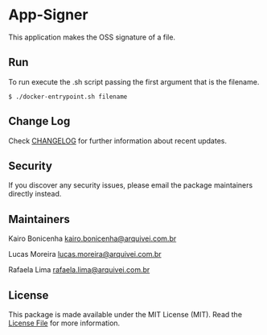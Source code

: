 # App-Signer

This application makes the OSS signature of a file.

## Run

To run execute the .sh script passing the first argument that is the filename.

    $ ./docker-entrypoint.sh filename

## Change Log

Check [CHANGELOG](CHANGELOG.md) for further information about recent updates.

## Security

If you discover any security issues, please email the package maintainers directly instead.


## Maintainers

Kairo Bonicenha <kairo.bonicenha@arquivei.com.br>

Lucas Moreira <lucas.moreira@arquivei.com.br>

Rafaela Lima <rafaela.lima@arquivei.com.br>


## License

This package is made available under the MIT License (MIT).
Read the [License File](LICENSE) for more information. 